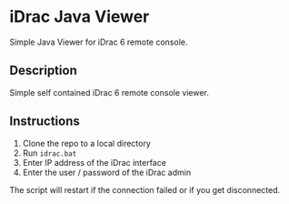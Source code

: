 # iDrac Java Viewer
Simple Java Viewer for iDrac 6 remote console.

## Description
Simple self contained iDrac 6 remote console viewer.

## Instructions
1. Clone the repo to a local directory
2. Run `idrac.bat`
3. Enter IP address of the iDrac interface
4. Enter the user / password of the iDrac admin

The script will restart if the connection failed or if you get disconnected.
